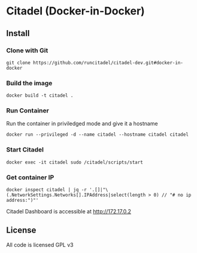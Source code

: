 # Citadel (Docker-in-Docker)

## Install

### Clone with Git

```
git clone https://github.com/runcitadel/citadel-dev.git#docker-in-docker
```

### Build the image

```
docker build -t citadel .
```

### Run Container

Run the container in priviledged mode and give it a hostname

```
docker run --privileged -d --name citadel --hostname citadel citadel
```

### Start Citadel

```
docker exec -it citadel sudo /citadel/scripts/start
```

### Get container IP

```
docker inspect citadel | jq -r '.[]|"\(.NetworkSettings.Networks[].IPAddress|select(length > 0) // "# no ip address:")"'
```

Citadel Dashboard is accessible at http://172.17.0.2

## License

All code is licensed GPL v3
